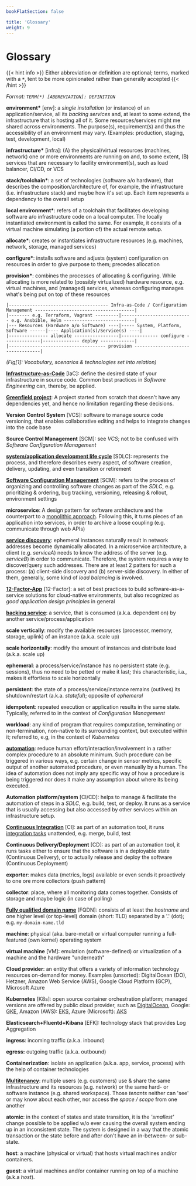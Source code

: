 ```yaml
---
bookFlatSection: false

title: 'Glossary'
weight: 9
---
```



Glossary
========

{{< hint info >}}
Either abbreviation or definition are optional; terms, marked with a __`*`__, tent to be more opinionated rather
than generally accepted
{{< /hint >}}

*Format: `TERM(*) [ABBREVIATION]: DEFINITION`*

__environment*__ [env]: a *single installation* (or instance) of an application/service, all its *backing services*
    and, at least to some extend, the infrastructure that is hosting all of it. Some resources/services might me shared
    across environments. The purpose(s), requirement(s) and thus the accessibility of an environment may vary.
    (Examples: production, staging, test, development, local) 

__infrastructure*__ [infra]: (A) the physical/virtual resources (machines, network) one or more environments are running
    on and, to some extent, (B) services that are necessary to facility environment(s), such as load balancer, CI/CD, or
    VCS

__stack/toolchain*__: a set of technologies (software a/o hardware), that describes the composition/architecture of, for
    example, the infrastructure (i.e. infrastructure stack) and maybe how it's set up. Each item represents a dependency
    to the overall setup

__local environment*__: refers of a toolchain that facilitates developing software a/o infrastructure code on a local
    computer. The locally instantiated environment is called the same. For example, it consists of a virtual machine
    simulating (a portion of) the actual remote setup.

__allocate*__: creates or instantiates infrastructure resources (e.g. machines, network, storage, managed services)

__configure*__: installs software and adjusts (system) configuration on resources in order to give purpose to them;
    precedes allocation

__provision*__: combines the processes of allocating & configuring. While allocating is more related to (possibly
    virtualized) hardware resource, e.g. virtual machines, and (managed) services, whereas configuring manages what's
    being put on top of these resources

```
|-------------------------------------- Infra-as-Code / Configuration Management --------------------------------------|
|-------- e.g. Terraform, Vagrant ---------|--------------------------- e.g. Ansbible, Helm ---------------------------|
|--- Resources (Hardware a/o Software) ----|----- System, Platform, Software ------|---- Application(s)/Service(s) ----|
|--------------- allocate -----------------|-------------- configure --------------|-------------- deploy -------------|
|------------------------------------- provision ----------------------------------|
```
*(Fig[1]: Vocabulary, scenarios & technologies set into relation)*

[__Infrastructure-as-Code__](https://en.wikipedia.org/wiki/Infrastructure_as_code) [IaC]: define the desired state of
    your infrastructure in source code. Common best practices in *Software Engineering* can, thereby, be applied.

[__Greenfield project__](https://en.wikipedia.org/wiki/Greenfield_project): A project started from scratch that doesn't
    have any dependencies yet, and hence no limitation regarding these decisions.

__Version Control System__ [VCS]: software to manage source code versioning, that enables collaborative editing and
    helps to integrate changes into the code base 

__Source Control Management__ [SCM]: see *VCS*; not to be confused with *Software Configuration Management*

[__system/application development life cycle__](https://en.wikipedia.org/wiki/Systems_development_life_cycle) [SDLC]:
    represents the process, and therefore describes every aspect, of software creation, delivery, updating, and even
    transition or retirement

[__Software Configuration Management__](https://en.wikipedia.org/wiki/Software_configuration_management) [SCM]: refers
    to the process of organizing and controlling software changes as part of the *SDLC*, e.g. prioritizing & ordering, 
    bug tracking, versioning, releasing & rollout, environment settings

__microservice__: A design pattern for software architecture and the counterpart to a 
    [monolithic approach](https://en.wikipedia.org/wiki/Monolithic_application). Following this, it turns pieces of an
    application into services, in order to archive a loose coupling (e.g. communicate through web APIs) 

__[service discovery](https://www.nginx.com/blog/service-discovery-in-a-microservices-architecture/)__: ephemeral
    instances naturally result in network addresses become dynamically allocated. In a microservice architecture, a
    client (e.g. *serviceA*) needs to know the address of the server (e.g. *serviceB*) in order to communicate.
    Therefore, the system requires a way to discover/query such addresses. There are at least 2 patters for such a
    process: (a) client-side discovery and (b) server-side discovery. In either of them, generally, some kind of
    *load balancing* is involved.

[__12-Factor-App__](https://12factor.net) [12-Factor]: a set of best practices to build software-as-a-service solutions
    for cloud-native environments, but also recognized as *good application design principles* in general

[__backing service__](https://12factor.net/backing-services): a service, that is consumed (a.k.a. dependent on) by
    another service/process/application

__scale vertically__: modify the available resources (processor, memory, storage, uplink) of an instance (a.k.a. scale up)

__scale horizontally__: modify the amount of instances and distribute load (a.k.a. scale up)

__ephemeral__: a process/service/instance has no persistent state (e.g. sessions), thus no need to be petted or make it
    last; this characteristic, i.a., makes it effortless to scale horizontally

__persistent__: the state of a process/service/instance remains (outlives) its shutdown/restart (a.k.a. *stateful*);
    opposite of *ephemeral*

__idempotent__: repeated execution or application results in the same state. Typically, referred to in the context of 
    *Configuration Management*

__workload__: any kind of program that requires computation, terminating or non-termination, non-native to its
     surrounding context, but executed within it; referred to, e.g, in the context of *Kubernetes*

[__automation__](https://en.wikipedia.org/wiki/Automation): reduce human effort/interaction/involvement in a rather
    complex procedure to an absolute minimum. Such procedure can be triggered in various ways, e.g. certain change in
    sensor metrics, specific output of another automated procedure, or even manually by a human. The idea of
    automation does not imply any specific way of how a procedure is being triggered nor does it make any assumption
    about where its being executed.   

__Automation platform/system__ [CI/CD]: helps to manage & facilitate the automation of steps in a *SDLC*, e.g. build,
    test, or deploy. It runs as a service that is usually accessing but also accessed by other services within an
    infrastructure setup.   

[__Continuous Integration__](https://en.wikipedia.org/wiki/Continuous_integration) [CI]: as part of an automation tool,
    it runs [integration tasks](https://en.wikipedia.org/wiki/Systems_integrator) unattended, e.g. merge, build, test  

__Continuous Delivery/Deployment__ [CD]: as part of an automation tool, it runs tasks either to ensure that the software
    is in a deployable state (Continuous Delivery), or to actually release and deploy the software (Continuous Deployment) 

__exporter__: makes data (metrics, logs) available or even sends it proactively to one ore more collectors (push pattern)

__collector__: place, where all monitoring data comes together. Consists of storage and maybe logic (in case of polling)

[__Fully qualified domain name__](https://en.wikipedia.org/wiki/Fully_qualified_domain_name) [FQDN]: consists of at least
    the *hostname* and one higher level (or top-level) domain (short: TLD) separated by a '.' (dot);
    e.g. `my-domain-name.tld`

__machine__: physical (aka. bare-metal) or virtual computer running a full-featured (own kernel) operating system

__virtual machine__ [VM]: emulation (software-defined) or virtualization of a machine and the hardware "underneath" 

__Cloud provider__: an entity that offers a variety of information technology resources on-demand for money. Examples
     (unsorted): DigitalOcean (DO), Hetzner, Amazon Web Service (AWS), Google Cloud Platform (GCP), Microsoft Azure

__Kubernetes__ [K8s]: open source container orchestration platform; managed versions are offered by public cloud provider,
    such as [DigitalOcean](https://www.digitalocean.com/products/kubernetes/), Google: [GKE](https://cloud.google.com/kubernetes-engine/),
    Amazon (AWS): [EKS](https://aws.amazon.com/eks/), Azure (Microsoft): [AKS](https://azure.microsoft.com/en-us/services/kubernetes-service/)

__Elasticsearch+Fluentd+Kibana__ [EFK]: technology stack that provides Log Aggregation

__ingress__: incoming traffic (a.k.a. inbound)

__egress:__ outgoing traffic (a.k.a. outbound)

__Containerization__: isolate an application (a.k.a. app, service, process) with the help of container technologies

__[Multitenancy](https://en.wikipedia.org/wiki/Multitenancy)__: multiple users (e.g. customers) use & share the same
    infrastructure and its resources (e.g. network) or the same hard- or software instance (e.g. shared workspace).
    Those *tenants* neither can 'see' or may know about each other, nor access the *space / scope* from one another

__atomic__: in the context of states and state transition, it is the *'smallest'* change possible to be applied w/o
    ever causing the overall system ending up in an inconsistent state. The system is designed in a way that the atomic
    transaction or the state before and after don't have an in-between- or sub-state.

__host__: a machine (physical or virtual) that hosts virtual machines and/or containers. 

__guest__: a virtual machines and/or container running on top of a machine (a.k.a *host*).
